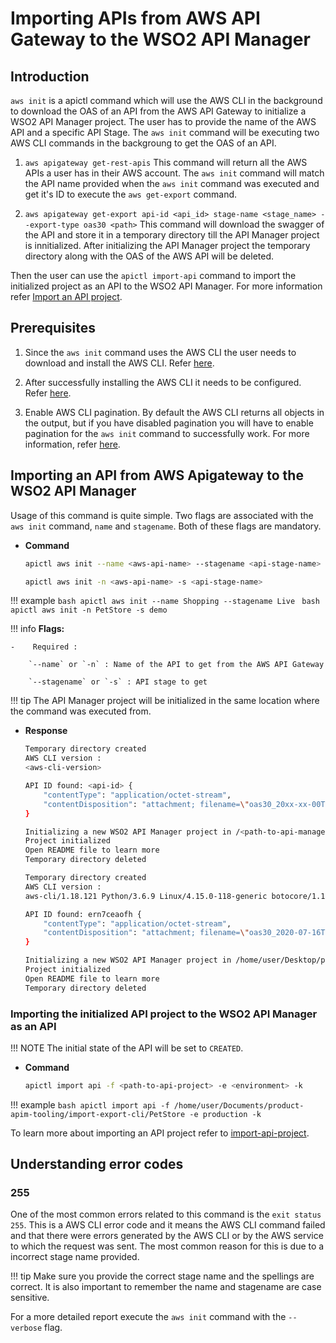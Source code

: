 # Importing APIs from AWS API Gateway to the WSO2 API Manager 

## Introduction

`aws init` is a apictl command which will use the AWS CLI in the background to download the OAS of an API from the AWS API Gateway to initialize a WSO2 API Manager project. The user has to provide the name of the AWS API and a specific API Stage. The `aws init` command will be executing two AWS CLI commands in the backgroung to get the OAS of an API.

1. `aws apigateway get-rest-apis` This command will return all the AWS APIs a user has in their AWS account. The `aws init` command will match the API name provided when the `aws init` command was executed and get it's ID to execute the `aws get-export` command.

2. `aws apigateway get-export api-id <api_id> stage-name <stage_name> --export-type oas30 <path>` This command will download the swagger of the API and store it in a temporary directory till the API Manager project is innitialized. After initializing the API Manager project the temporary directory along with the OAS of the AWS API will be deleted.

Then the user can use the `apictl import-api` command to import the initialized project as an API to the WSO2 API Manager. For more information refer [Import an API project](https://apim.docs.wso2.com/en/latest/learn/api-controller/importing-apis-via-dev-first-approach/#import-an-api-project).

## Prerequisites 

1. Since the `aws init` command uses the AWS CLI the user needs to download and install the AWS CLI. Refer [here](https://docs.aws.amazon.com/cli/latest/userguide/cli-chap-install.html).

2. After successfully installing the AWS CLI it needs to be configured. Refer [here](https://docs.aws.amazon.com/cli/latest/userguide/cli-chap-configure.html).

3. Enable AWS CLI pagination. By default the AWS CLI returns all objects in the output, but if you have disabled pagination you will have to enable pagination for the `aws init` command to successfully work. 
For more information, refer [here](https://docs.aws.amazon.com/cli/latest/userguide/cli-usage-pagination.html).

## Importing an API from AWS Apigateway to the WSO2 API Manager  

Usage of this command is quite simple. Two flags are associated with the `aws init` command, `name` and `stagename`. Both of these flags are mandatory.

-   **Command**

    ``` bash
    apictl aws init --name <aws-api-name> --stagename <api-stage-name>
    ```

    ``` bash
    apictl aws init -n <aws-api-name> -s <api-stage-name>
    ```

!!! example
    ```bash
    apictl aws init --name Shopping --stagename Live
    ```
    ```bash
    apictl aws init -n PetStore -s demo
    ```

!!! info
    **Flags:**  
            
    -    Required :  

        `--name` or `-n` : Name of the API to get from the AWS API Gateway

        `--stagename` or `-s` : API stage to get 

!!! tip
    The API Manager project will be initialized in the same location where the command was executed from. 

-   **Response**
    
    ``` bash tab="Response Format"
    Temporary directory created
    AWS CLI version : 
    <aws-cli-version>

    API ID found: <api-id> {
        "contentType": "application/octet-stream",
        "contentDisposition": "attachment; filename=\"oas30_20xx-xx-00T00:00:00Z.json\""
    }

    Initializing a new WSO2 API Manager project in /<path-to-api-manager-project>
    Project initialized
    Open README file to learn more
    Temporary directory deleted
    ```
    
    ``` bash tab="Example Response"
    Temporary directory created
    AWS CLI version : 
    aws-cli/1.18.121 Python/3.6.9 Linux/4.15.0-118-generic botocore/1.17.44

    API ID found: ern7ceaofh {
        "contentType": "application/octet-stream",
        "contentDisposition": "attachment; filename=\"oas30_2020-07-16T09:48:47Z.json\""
    }

    Initializing a new WSO2 API Manager project in /home/user/Desktop/product-apim-tooling-master/import-export-cli
    Project initialized
    Open README file to learn more
    Temporary directory deleted
    ```

### Importing the initialized API project to the WSO2 API Manager as an API

!!! NOTE
    The initial state of the API will be set to `CREATED`. 

-   **Command**

    ``` bash
    apictl import api -f <path-to-api-project> -e <environment> -k
    ```

!!! example
    ```bash
    apictl import api -f /home/user/Documents/product-apim-tooling/import-export-cli/PetStore -e production -k
    ```

To learn more about importing an API project refer to [import-api-project](https://apim.docs.wso2.com/en/latest/learn/api-controller/importing-apis-via-dev-first-approach/#import-an-api-project).

## Understanding error codes

### 255

One of the most common errors related to this command is the `exit status 255`. This is a AWS CLI error code and it means the AWS CLI command failed and that there were errors generated by the AWS CLI or by the AWS service to which the request was sent.
The most common reason for this is due to a incorrect stage name provided.

!!! tip
    Make sure you provide the correct stage name and the spellings are correct.
    It is also important to remember the name and stagename are case sensitive.

For a more detailed report execute the `aws init` command with the `--verbose` flag. 
